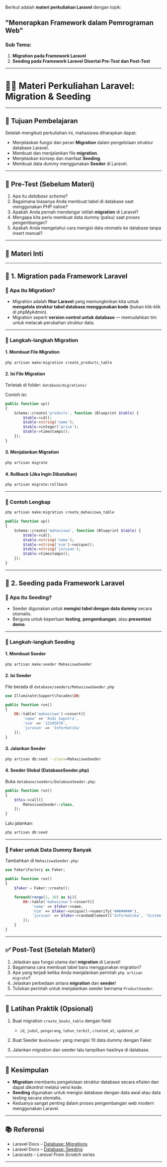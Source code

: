 Berikut adalah **materi perkuliahan Laravel** dengan topik:

## **"Menerapkan Framework dalam Pemrograman Web"**

### Sub Tema:

1. **Migration pada Framework Laravel**
2. **Seeding pada Framework Laravel**
   **Disertai Pre-Test dan Post-Test**

---

# 🧑‍🏫 **Materi Perkuliahan Laravel: Migration & Seeding**

---

## 🎯 **Tujuan Pembelajaran**

Setelah mengikuti perkuliahan ini, mahasiswa diharapkan dapat:

* Menjelaskan fungsi dan peran **Migration** dalam pengelolaan struktur database Laravel.
* Membuat dan menjalankan file **migration**.
* Menjelaskan konsep dan manfaat **Seeding**.
* Membuat data dummy menggunakan **Seeder** di Laravel.

---

## 📝 **Pre-Test (Sebelum Materi)**

1. Apa itu *database schema*?
2. Bagaimana biasanya Anda membuat tabel di database saat menggunakan PHP native?
3. Apakah Anda pernah mendengar istilah **migration** di Laravel?
4. Mengapa kita perlu membuat data dummy (palsu) saat proses pengembangan?
5. Apakah Anda mengetahui cara mengisi data otomatis ke database tanpa insert manual?

---

## 📘 **Materi Inti**

---

## 🧱 **1. Migration pada Framework Laravel**

### 📌 Apa itu Migration?

* Migration adalah **fitur Laravel** yang memungkinkan kita untuk **mengelola struktur tabel database menggunakan kode** (bukan klik-klik di phpMyAdmin).
* Migration seperti **version control untuk database** — memudahkan tim untuk melacak perubahan struktur data.

---

### 🧰 **Langkah-langkah Migration**

#### 1. Membuat File Migration

```bash
php artisan make:migration create_products_table
```

#### 2. Isi File Migration

Terletak di folder: `database/migrations/`

Contoh isi:

```php
public function up()
{
    Schema::create('products', function (Blueprint $table) {
        $table->id();
        $table->string('name');
        $table->integer('price');
        $table->timestamps();
    });
}
```

#### 3. Menjalankan Migration

```bash
php artisan migrate
```

#### 4. Rollback (Jika Ingin Dibatalkan)

```bash
php artisan migrate:rollback
```

---

### 📝 Contoh Lengkap

```bash
php artisan make:migration create_mahasiswa_table
```

```php
public function up()
{
    Schema::create('mahasiswa', function (Blueprint $table) {
        $table->id();
        $table->string('nama');
        $table->string('nim')->unique();
        $table->string('jurusan');
        $table->timestamps();
    });
}
```

---

## 🌱 **2. Seeding pada Framework Laravel**

### 📌 Apa itu Seeding?

* Seeder digunakan untuk **mengisi tabel dengan data dummy** secara otomatis.
* Berguna untuk keperluan **testing**, **pengembangan**, atau **presentasi demo**.

---

### 🧰 **Langkah-langkah Seeding**

#### 1. Membuat Seeder

```bash
php artisan make:seeder MahasiswaSeeder
```

#### 2. Isi Seeder

File berada di `database/seeders/MahasiswaSeeder.php`

```php
use Illuminate\Support\Facades\DB;

public function run()
{
    DB::table('mahasiswa')->insert([
        'nama' => 'Andi Saputra',
        'nim' => '12345678',
        'jurusan' => 'Informatika'
    ]);
}
```

#### 3. Jalankan Seeder

```bash
php artisan db:seed --class=MahasiswaSeeder
```

#### 4. Seeder Global (DatabaseSeeder.php)

Buka `database/seeders/DatabaseSeeder.php`:

```php
public function run()
{
    $this->call([
        MahasiswaSeeder::class,
    ]);
}
```

Lalu jalankan:

```bash
php artisan db:seed
```

---

### 🔁 Faker untuk Data Dummy Banyak

Tambahkan di `MahasiswaSeeder.php`:

```php
use Faker\Factory as Faker;

public function run()
{
    $faker = Faker::create();

    foreach(range(1, 10) as $i){
        DB::table('mahasiswa')->insert([
            'nama' => $faker->name,
            'nim' => $faker->unique()->numerify('########'),
            'jurusan' => $faker->randomElement(['Informatika', 'Sistem Informasi', 'Teknik Komputer']),
        ]);
    }
}
```

---

## ✅ **Post-Test (Setelah Materi)**

1. Jelaskan apa fungsi utama dari **migration** di Laravel!
2. Bagaimana cara membuat tabel baru menggunakan migration?
3. Apa yang terjadi ketika Anda menjalankan perintah `php artisan migrate`?
4. Jelaskan perbedaan antara **migration** dan **seeder**!
5. Tuliskan perintah untuk menjalankan seeder bernama `ProductSeeder`.

---

## 🧪 **Latihan Praktik (Opsional)**

1. Buat migration `create_books_table` dengan field:

   * `id`, `judul`, `pengarang`, `tahun_terbit`, `created_at`, `updated_at`
2. Buat Seeder `BookSeeder` yang mengisi 10 data dummy dengan Faker.
3. Jalankan migration dan seeder lalu tampilkan hasilnya di database.

---

## 📎 **Kesimpulan**

* **Migration** membantu pengelolaan struktur database secara efisien dan dapat dikontrol melalui versi kode.
* **Seeding** digunakan untuk mengisi database dengan data awal atau data testing secara otomatis.
* Keduanya sangat penting dalam proses pengembangan web modern menggunakan Laravel.

---

## 📚 **Referensi**

* Laravel Docs – [Database: Migrations](https://laravel.com/docs/migrations)
* Laravel Docs – [Database: Seeding](https://laravel.com/docs/seeding)
* Laracasts – *Laravel From Scratch* series

---
